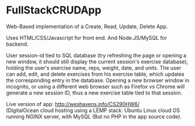 # FullStackCRUDApp
Web-Based implementation of a Create, Read, Update, Delete App.

Uses HTML/CSS/Javascript for front end.
And Node.JS/MySQL for backend.

User session-id tied to SQL database (try refreshing the page or opening a new window, it should still display the current session's exercise database), holding the user's exercise name, reps, weight, date, and units. The user can add, edit, and delete exercises from his exercise table, which updates the corresponding entry in the database. Opening a new browser window in incognito, or using a different web browser such as Firefox vs Chrome will generate a new session ID, thus a new exercise table tied to that session.

Live version of app: http://weshavens.info/CS290HW6/
<br>
(DigitalOcean cloud hosting using a LEMP stack: Ubuntu Linux cloud OS running NGINX server, with MySQL (But no PHP in the app source code).
